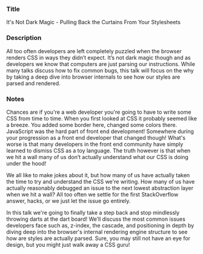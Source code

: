 ### Title
It's Not Dark Magic - Pulling Back the Curtains From Your Stylesheets

### Description
All too often developers are left completely puzzled when the browser renders CSS in ways they didn’t expect. It’s not dark magic though and as developers we know that computers are just parsing our instructions. While many talks discuss how to fix common bugs, this talk will focus on the why by taking a deep dive into browser internals to see how our styles are parsed and rendered.

### Notes
Chances are if you're a web developer you're going to have to write some CSS from time to time. When you first looked at CSS it probably seemed like a breeze. You added some border here, changed some colors there. JavaScript was the hard part of front end development! Somewhere during your progression as a front end developer that changed though! What's worse is that many developers in the front end community have simply learned to dismiss CSS as a toy language. The truth however is that when we hit a wall many of us don’t actually understand what our CSS is doing under the hood!

We all like to make jokes about it, but how many of us have actually taken the time to try and understand the CSS we're writing. How many of us have actually reasonably debugged an issue to the next lowest abstraction layer when we hit a wall? All too often we settle for the first StackOverflow answer, hacks, or we just let the issue go entirely.

In this talk we're going to finally take a step back and stop mindlessly throwing darts at the dart board! We’ll discuss the most common issues developers face such as, z-index, the cascade, and positioning in depth by diving deep into the browser's internal rendering engine structure to see how are styles are actually parsed. Sure, you may still not have an eye for design, but you might just walk away a CSS guru!